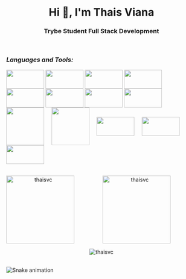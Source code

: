 <h1 align="center">Hi 👋, I'm Thais Viana</h1>
<h3 align="center">Trybe Student Full Stack Development</h3>
<br>
<h3 align="left"><i>Languages and Tools:</i></h3>
<div style="display: inline_block ><br>

<img align="center" height="50" width="100" src="https://www.vectorlogo.zone/logos/gnu_bash/gnu_bash-ar21.svg" />
<img align="center" height="50" width="100" src="https://www.vectorlogo.zone/logos/github/github-ar21.svg" />
<img align="center" height="50" width="100" src="https://cdn.jsdelivr.net/gh/devicons/devicon/icons/cplusplus/cplusplus-original.svg" />
<img align="center" height="50" width="100" src="https://cdn.jsdelivr.net/gh/devicons/devicon/icons/javascript/javascript-original.svg" />
<img align="center" height="50" width="100" src="https://cdn.jsdelivr.net/gh/devicons/devicon/icons/html5/html5-plain-wordmark.svg" />       
<img align="center" height="50" width="100" src="https://cdn.jsdelivr.net/gh/devicons/devicon/icons/react/react-original-wordmark.svg" />  
<img align="center" height="50" width="100" src="https://cdn.jsdelivr.net/gh/devicons/devicon/icons/css3/css3-original-wordmark.svg" />  
<img align="center" height="50" width="100"  src="https://cdn.jsdelivr.net/gh/devicons/devicon/icons/bootstrap/bootstrap-original-wordmark.svg" />
<img align="center" height="50" width="100" src="https://cdn.jsdelivr.net/gh/devicons/devicon/icons/redux/redux-original.svg" /><br>
<img align="center" height="100" width="100" src="https://cdn.jsdelivr.net/gh/devicons/devicon/icons/nodejs/nodejs-original-wordmark.svg" /> &nbsp;  &nbsp; 
<img align="center" height="100" width="100" src="https://cdn.jsdelivr.net/gh/devicons/devicon/icons/mysql/mysql-plain-wordmark.svg" />   &nbsp;  &nbsp;
<img align="center" height="50" width="100" src="https://www.vectorlogo.zone/logos/linux/linux-ar21.svg" />  &nbsp;  &nbsp;    
<img align="center" height="50" width="100" src="https://www.vectorlogo.zone/logos/jestjsio/jestjsio-ar21.svg" />  
<img align="center" height="50" width="100"   src="https://cdn.jsdelivr.net/gh/devicons/devicon/icons/git/git-plain-wordmark.svg" />   
</div>
                                                                                                                                 
<br>
  <div align="center">                                                                                                                               
 <img align="left" height="180em" src="https://github-readme-stats.vercel.app/api/top-langs?username=thaisvc&show_icons=true&theme=dracula&locale=en&layout=compact" alt="thaisvc" />

&nbsp;<img align="center" height="180em" src="https://github-readme-stats.vercel.app/api?username=thaisvc&show_icons=true&theme=dracula&hide_border=true&cache_seconds=1840&locale=en" alt="thaisvc" />

<img align="center" src="https://github-readme-streak-stats.herokuapp.com/?user=thaisvc&theme=dark" alt="thaisvc" />                                        </div>                                                                                 
   ![Snake animation](https://github.com/thaisvc/dist/github-contribution-grid-snake.svg)
                                                                                                                
